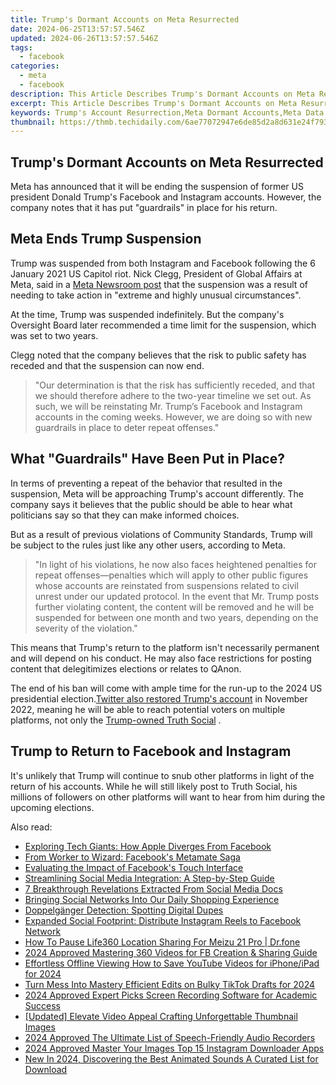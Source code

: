 ```yaml
---
title: Trump's Dormant Accounts on Meta Resurrected
date: 2024-06-25T13:57:57.546Z
updated: 2024-06-26T13:57:57.546Z
tags:
  - facebook
categories:
  - meta
  - facebook
description: This Article Describes Trump's Dormant Accounts on Meta Resurrected
excerpt: This Article Describes Trump's Dormant Accounts on Meta Resurrected
keywords: Trump's Account Resurrection,Meta Dormant Accounts,Meta Data Recovery,Revealed Trump Social Media,Social Media Revival,Political Platform Updates,Triggering Meta Investigations
thumbnail: https://thmb.techidaily.com/6ae77072947e6de85d2a8d631e24f7937491d0d11e8e4a458198601a87eb9beb.jpg
---
```


## Trump's Dormant Accounts on Meta Resurrected

 Meta has announced that it will be ending the suspension of former US president Donald Trump's Facebook and Instagram accounts. However, the company notes that it has put "guardrails" in place for his return.

## Meta Ends Trump Suspension

 Trump was suspended from both Instagram and Facebook following the 6 January 2021 US Capitol riot. Nick Clegg, President of Global Affairs at Meta, said in a [Meta Newsroom post](https://about.fb.com/news/2023/01/trump-facebook-instagram-account-suspension/) that the suspension was a result of needing to take action in "extreme and highly unusual circumstances".

 At the time, Trump was suspended indefinitely. But the company's Oversight Board later recommended a time limit for the suspension, which was set to two years.

 Clegg noted that the company believes that the risk to public safety has receded and that the suspension can now end.

> "Our determination is that the risk has sufficiently receded, and that we should therefore adhere to the two-year timeline we set out. As such, we will be reinstating Mr. Trump’s Facebook and Instagram accounts in the coming weeks. However, we are doing so with new guardrails in place to deter repeat offenses."

## What "Guardrails" Have Been Put in Place?

 In terms of preventing a repeat of the behavior that resulted in the suspension, Meta will be approaching Trump's account differently. The company says it believes that the public should be able to hear what politicians say so that they can make informed choices.

 But as a result of previous violations of Community Standards, Trump will be subject to the rules just like any other users, according to Meta.

> "In light of his violations, he now also faces heightened penalties for repeat offenses—penalties which will apply to other public figures whose accounts are reinstated from suspensions related to civil unrest under our updated protocol. In the event that Mr. Trump posts further violating content, the content will be removed and he will be suspended for between one month and two years, depending on the severity of the violation."

 This means that Trump's return to the platform isn't necessarily permanent and will depend on his conduct. He may also face restrictions for posting content that delegitimizes elections or relates to QAnon.

 The end of his ban will come with ample time for the run-up to the 2024 US presidential election.[Twitter also restored Trump's account](https://www.makeuseof.com/twitter-unbans-donald-trump-truth-social/) in November 2022, meaning he will be able to reach potential voters on multiple platforms, not only the [Trump-owned Truth Social](https://www.makeuseof.com/trump-launches-truth-social-what-you-need-to-know/) .

## Trump to Return to Facebook and Instagram

 It's unlikely that Trump will continue to snub other platforms in light of the return of his accounts. While he will still likely post to Truth Social, his millions of followers on other platforms will want to hear from him during the upcoming elections.


<ins class="adsbygoogle"
     style="display:block"
     data-ad-format="autorelaxed"
     data-ad-client="ca-pub-7571918770474297"
     data-ad-slot="1223367746"></ins>



<ins class="adsbygoogle"
     style="display:block"
     data-ad-client="ca-pub-7571918770474297"
     data-ad-slot="8358498916"
     data-ad-format="auto"
     data-full-width-responsive="true"></ins>

<span class="atpl-alsoreadstyle">Also read:</span>
<div><ul>
<li><a href="https://facebook.techidaily.com/exploring-tech-giants-how-apple-diverges-from-facebook/"><u>Exploring Tech Giants: How Apple Diverges From Facebook</u></a></li>
<li><a href="https://facebook.techidaily.com/from-worker-to-wizard-facebooks-metamate-saga/"><u>From Worker to Wizard: Facebook's Metamate Saga</u></a></li>
<li><a href="https://facebook.techidaily.com/evaluating-the-impact-of-facebooks-touch-interface/"><u>Evaluating the Impact of Facebook's Touch Interface</u></a></li>
<li><a href="https://facebook.techidaily.com/streamlining-social-media-integration-a-step-by-step-guide/"><u>Streamlining Social Media Integration: A Step-by-Step Guide</u></a></li>
<li><a href="https://facebook.techidaily.com/7-breakthrough-revelations-extracted-from-social-media-docs/"><u>7 Breakthrough Revelations Extracted From Social Media Docs</u></a></li>
<li><a href="https://facebook.techidaily.com/bringing-social-networks-into-our-daily-shopping-experience/"><u>Bringing Social Networks Into Our Daily Shopping Experience</u></a></li>
<li><a href="https://facebook.techidaily.com/doppelganger-detection-spotting-digital-dupes/"><u>Doppelgänger Detection: Spotting Digital Dupes</u></a></li>
<li><a href="https://facebook.techidaily.com/expanded-social-footprint-distribute-instagram-reels-to-facebook-network/"><u>Expanded Social Footprint: Distribute Instagram Reels to Facebook Network</u></a></li>
<li><a href="https://location-social.techidaily.com/how-to-pause-life360-location-sharing-for-meizu-21-pro-drfone-by-drfone-virtual-android/"><u>How To Pause Life360 Location Sharing For Meizu 21 Pro | Dr.fone</u></a></li>
<li><a href="https://facebook-video-recording.techidaily.com/2024-approved-mastering-360-videos-for-fb-creation-and-sharing-guide/"><u>2024 Approved  Mastering 360 Videos for FB  Creation & Sharing Guide</u></a></li>
<li><a href="https://youtube-videos.techidaily.com/effortless-offline-viewing-how-to-save-youtube-videos-for-iphoneipad-for-2024/"><u>Effortless Offline Viewing  How to Save YouTube Videos for iPhone/iPad for 2024</u></a></li>
<li><a href="https://fox-boxes.techidaily.com/turn-mess-into-mastery-efficient-edits-on-bulky-tiktok-drafts-for-2024/"><u>Turn Mess Into Mastery  Efficient Edits on Bulky TikTok Drafts for 2024</u></a></li>
<li><a href="https://visual-screen-recording.techidaily.com/2024-approved-expert-picks-screen-recording-software-for-academic-success/"><u>2024 Approved  Expert Picks  Screen Recording Software for Academic Success</u></a></li>
<li><a href="https://youtube-video-recordings.techidaily.com/updated-elevate-video-appeal-crafting-unforgettable-thumbnail-images/"><u>[Updated] Elevate Video Appeal  Crafting Unforgettable Thumbnail Images</u></a></li>
<li><a href="https://audio-shaping.techidaily.com/2024-approved-the-ultimate-list-of-speech-friendly-audio-recorders/"><u>2024 Approved The Ultimate List of Speech-Friendly Audio Recorders</u></a></li>
<li><a href="https://instagram-videos.techidaily.com/2024-approved-master-your-images-top-15-instagram-downloader-apps/"><u>2024 Approved  Master Your Images  Top 15 Instagram Downloader Apps</u></a></li>
<li><a href="https://voice-adjusting.techidaily.com/new-in-2024-discovering-the-best-animated-sounds-a-curated-list-for-download/"><u>New In 2024, Discovering the Best Animated Sounds A Curated List for Download</u></a></li>
</ul></div>

